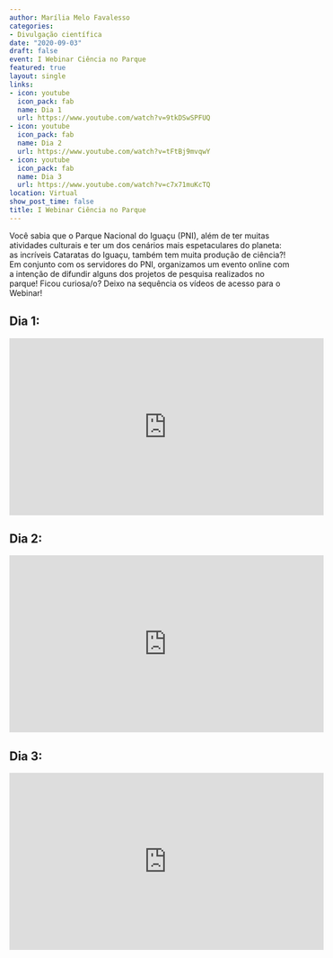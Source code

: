 ```yaml
---
author: Marília Melo Favalesso
categories:
- Divulgação científica
date: "2020-09-03"
draft: false
event: I Webinar Ciência no Parque
featured: true
layout: single
links:
- icon: youtube
  icon_pack: fab
  name: Dia 1
  url: https://www.youtube.com/watch?v=9tkDSwSPFUQ
- icon: youtube
  icon_pack: fab
  name: Dia 2
  url: https://www.youtube.com/watch?v=tFtBj9mvqwY
- icon: youtube
  icon_pack: fab
  name: Dia 3
  url: https://www.youtube.com/watch?v=c7x71muKcTQ
location: Virtual
show_post_time: false
title: I Webinar Ciência no Parque
---
```


Você sabia que o Parque Nacional do Iguaçu (PNI), além de ter muitas atividades culturais e ter um dos cenários mais espetaculares do planeta: as incríveis Cataratas do Iguaçu, também tem muita produção de ciência?! Em conjunto com os servidores do PNI, organizamos um evento online com a intenção de difundir alguns dos projetos de pesquisa realizados no parque! Ficou curiosa/o? Deixo na sequência os vídeos de acesso para o Webinar! 

## Dia 1:
<iframe width="560" height="315" src="https://www.youtube.com/embed/9tkDSwSPFUQ" title="YouTube video player" frameborder="0" allow="accelerometer; autoplay; clipboard-write; encrypted-media; gyroscope; picture-in-picture" allowfullscreen></iframe>

## Dia 2:
<iframe width="560" height="315" src="https://www.youtube.com/embed/tFtBj9mvqwY" title="YouTube video player" frameborder="0" allow="accelerometer; autoplay; clipboard-write; encrypted-media; gyroscope; picture-in-picture" allowfullscreen></iframe>

## Dia 3:
<iframe width="560" height="315" src="https://www.youtube.com/embed/c7x71muKcTQ" title="YouTube video player" frameborder="0" allow="accelerometer; autoplay; clipboard-write; encrypted-media; gyroscope; picture-in-picture" allowfullscreen></iframe>

